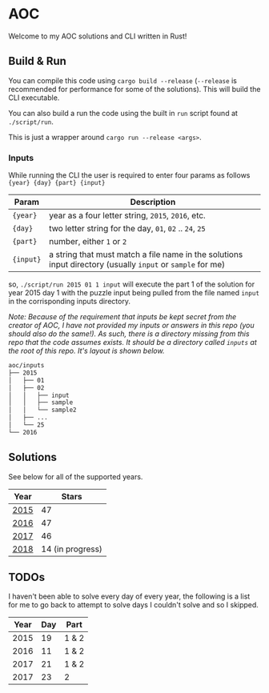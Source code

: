 # AOC

Welcome to my AOC solutions and CLI written in Rust!

## Build & Run

You can compile this code using `cargo build --release` (`--release` is recommended for performance for some of the solutions). This will build the CLI executable.

You can also build a run the code using the built in `run` script found at `./script/run`.

This is just a wrapper around `cargo run --release <args>`.

### Inputs

While running the CLI the user is required to enter four params as follows `{year} {day} {part} {input}`

| Param | Description |
| --- | --- |
| `{year}` | year as a four letter string, `2015`, `2016`, etc. |
| `{day}` | two letter string for the day, `01`, `02` .. `24`, `25` |
| `{part}` | number, either `1` or `2` |
| `{input}` | a string that must match a file name in the solutions input directory (usually `input` or `sample` for me) |

so, `./script/run 2015 01 1 input` will execute the part 1 of the solution for year 2015 day 1 with the puzzle input being pulled from the file named `input` in the corrisponding inputs directory.

_Note: Because of the requirement that inputs be kept secret from the creator of AOC, I have not provided my inputs or answers in this repo (you should also do the same!). As such, there is a directory missing from this repo that the code assumes exists. It should be a directory called `inputs` at the root of this repo. It's layout is shown below._

```md
aoc/inputs
├── 2015
│   ├── 01
│   ├── 02
│   │   ├── input
│   │   ├── sample
│   │   └── sample2
│   ├── ...
│   └── 25
└── 2016
```

## Solutions

See below for all of the supported years.

| Year | Stars |
| --- | --- |
| [2015](./y2015/solutions) | 47 |
| [2016](./y2016/solutions) | 47 |
| [2017](./y2017/solutions) | 46 |
| [2018](./y2018/solutions) | 14 (in progress) |

## TODOs

I haven't been able to solve every day of every year, the following is a list for me to go back to attempt to solve days I couldn't solve and so I skipped.

| Year | Day | Part |
| --- | --- | --- |
| 2015 | 19 | 1 & 2 |
| 2016 | 11 | 1 & 2 |
| 2017 | 21 | 1 & 2 |
| 2017 | 23 | 2 |
